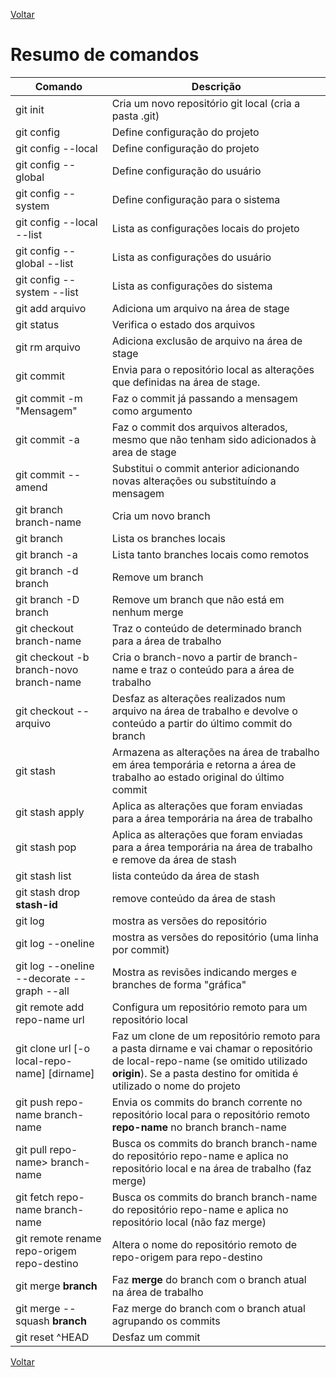 [Voltar](README.md)

# Resumo de comandos

| Comando        | Descrição  |
| ------------- |-------------|
| git init | Cria um novo repositório git local (cria a pasta .git) |
| git config  | Define configuração do projeto |
| git config --local | Define configuração do projeto |
| git config --global | Define configuração do usuário |
| git config --system | Define configuração para o sistema |
| git config --local --list | Lista as configurações locais do projeto |
| git config --global --list | Lista as configurações do usuário |
| git config --system --list | Lista as configurações do sistema |
| git add arquivo | Adiciona um arquivo na área de stage |
| git status | Verifica o estado dos arquivos |
| git rm arquivo | Adiciona exclusão de arquivo na área de stage |
| git commit | Envia para o repositório local as alterações que definidas na área de stage. |
| git commit -m "Mensagem" | Faz o commit já passando a mensagem como argumento |
| git commit -a | Faz o commit dos arquivos alterados, mesmo que não tenham sido adicionados à area de stage|
| git commit --amend | Substitui o commit anterior adicionando novas alterações ou substituíndo a mensagem|
| git branch branch-name| Cria um novo branch|
| git branch | Lista os branches locais |
| git branch -a | Lista tanto branches locais como remotos|
| git branch -d branch | Remove um branch |
| git branch -D branch | Remove um branch que não está em nenhum merge |
| git checkout branch-name| Traz o conteúdo de determinado branch para a área de trabalho|
| git checkout -b branch-novo branch-name| Cria o branch-novo a partir de branch-name e traz o conteúdo para a área de trabalho|
| git checkout -- arquivo|Desfaz as alterações realizados num arquivo na área de trabalho e devolve o conteúdo a partir do último commit do branch|
| git stash | Armazena as alterações na área de trabalho em área temporária e retorna a área de trabalho ao estado original do último commit |
| git stash apply| Aplica as alterações que foram enviadas para a área temporária na área de trabalho |
| git stash pop| Aplica as alterações que foram enviadas para a área temporária na área de trabalho e remove da área de stash |
| git stash list| lista conteúdo da área de stash|
| git stash drop **stash-id**| remove conteúdo da área de stash|
| git log | mostra as versões do repositório |
| git log --oneline | mostra as versões do repositório (uma linha por commit)|
| git log --oneline --decorate --graph --all| Mostra as revisões indicando merges e branches de forma "gráfica"|
| git remote add repo-name url| Configura um repositório remoto para um repositório local|
| git clone url [-o local-repo-name] [dirname]|Faz um clone de um repositório remoto para a pasta dirname e vai chamar o repositório de local-repo-name (se omitido utilizado **origin**). Se a pasta destino for omitida é utilizado o nome do projeto|
| git push repo-name branch-name| Envia os commits do branch corrente no repositório local para o repositório remoto **repo-name** no branch branch-name|
| git pull repo-name> branch-name|Busca os commits do branch branch-name do repositório repo-name e aplica no repositório local e na área de trabalho (faz merge)|
| git fetch repo-name branch-name|Busca os commits do branch branch-name do repositório repo-name e aplica no repositório local (não faz merge)|
| git remote rename repo-origem repo-destino|Altera o nome do repositório remoto de repo-origem para repo-destino|
| git merge **branch**|Faz **merge** do branch com o branch atual na área de trabalho|
| git merge --squash **branch**|Faz merge do branch com o branch atual agrupando os commits |
| git reset ^HEAD| Desfaz um commit |

[Voltar](README.md)
